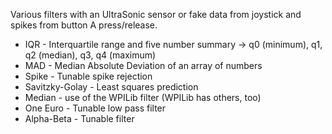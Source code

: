 Various filters with an UltraSonic sensor or fake data from joystick and spikes from button A press/release.

* IQR - Interquartile range and five number summary -> q0 (minimum), q1, q2 (median), q3, q4 (maximum)
* MAD - Median Absolute Deviation of an array of numbers
* Spike - Tunable spike rejection
* Savitzky-Golay - Least squares prediction
* Median - use of the WPILib filter (WPILib has others, too)
* One Euro - Tunable low pass filter
* Alpha-Beta - Tunable filter

